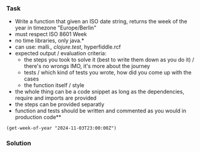 ### Task

* Write a function that given an ISO date string, returns the week of the year in timezone "Europe/Berlin"
* must respect ISO 8601 Week
* no time libraries, only java.*
* can use: malli.*, clojure.test*, hyperfiddle.rcf
* expected output / evaluation criteria:
   - the steps you took to solve it (best to write them down as you do it) / there's no wrongs IMO, it's more about the journey
   - tests / which kind of tests you wrote, how did you come up with the cases
   - the function itself / style
* the whole thing can be a code snippet as long as the dependencies, require and imports are provided
* the steps can be provided separatly
* function and tests should be written and commented as you would in production code**

`(get-week-of-year "2024-11-03T23:00:00Z")`

### Solution
